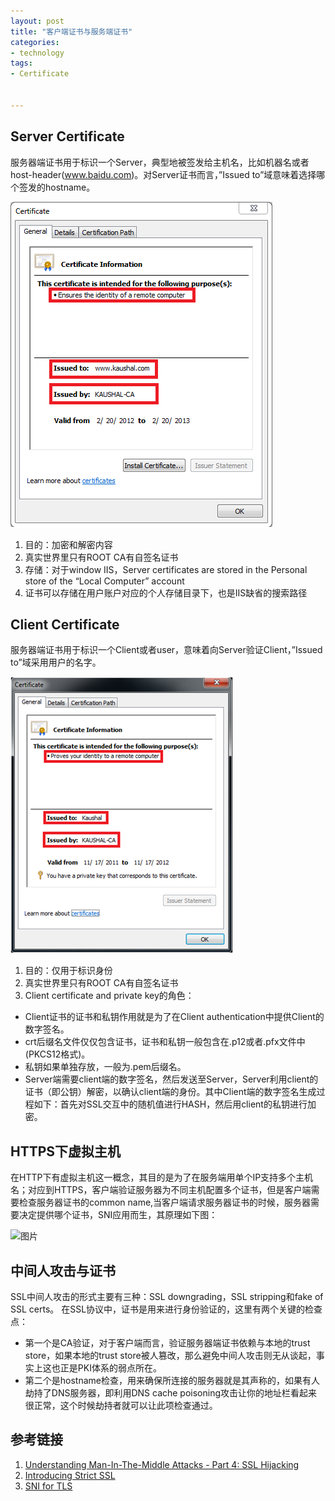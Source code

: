 ```yaml
---
layout: post
title: "客户端证书与服务端证书"
categories:
- technology
tags:
- Certificate


---
```


## Server Certificate ##  

服务器端证书用于标识一个Server，典型地被签发给主机名，比如机器名或者host-header(www.baidu.com)。对Server证书而言，”Issued to”域意味着选择哪个签发的hostname。  

![图片](/assets/images/server_certificate.png)    

1.	目的：加密和解密内容
2.	真实世界里只有ROOT CA有自签名证书
3.	存储：对于window IIS，Server certificates are stored in the Personal store of the “Local Computer” account
4.	证书可以存储在用户账户对应的个人存储目录下，也是IIS缺省的搜索路径
	
## Client Certificate ##  

服务器端证书用于标识一个Client或者user，意味着向Server验证Client，”Issued to”域采用用户的名字。  

![图片](/assets/images/client_certificate.png)      


1.	目的：仅用于标识身份
2.	真实世界里只有ROOT CA有自签名证书
3.	Client certificate and private key的角色：
- Client证书的证书和私钥作用就是为了在Client authentication中提供Client的数字签名。
- crt后缀名文件仅仅包含证书，证书和私钥一般包含在.p12或者.pfx文件中(PKCS12格式)。
- 私钥如果单独存放，一般为.pem后缀名。
- Server端需要client端的数字签名，然后发送至Server，Server利用client的证书（即公钥）解密，以确认client端的身份。其中Client端的数字签名生成过程如下：首先对SSL交互中的随机值进行HASH，然后用client的私钥进行加密。  

## HTTPS下虚拟主机 ##  

在HTTP下有虚拟主机这一概念，其目的是为了在服务端用单个IP支持多个主机名；对应到HTTPS，客户端验证服务器为不同主机配置多个证书，但是客户端需要检查服务器证书的common name,当客户端请求服务器证书的时候，服务器需要决定提供哪个证书，SNI应用而生，其原理如下图：  

![图片](/assets/images/SNI.jpg)  

## 中间人攻击与证书 ##  

SSL中间人攻击的形式主要有三种：SSL downgrading，SSL stripping和fake of SSL certs。
在SSL协议中，证书是用来进行身份验证的，这里有两个关键的检查点：  

- 第一个是CA验证，对于客户端而言，验证服务器端证书依赖与本地的trust store，如果本地的trust  store被人篡改，那么避免中间人攻击则无从谈起，事实上这也正是PKI体系的弱点所在。  
- 第二个是hostname检查，用来确保所连接的服务器就是其声称的，如果有人劫持了DNS服务器，即利用DNS cache poisoning攻击让你的地址栏看起来很正常，这个时候劫持者就可以让此项检查通过。  

## 参考链接 ##  


1. [Understanding Man-In-The-Middle Attacks - Part 4: SSL Hijacking](http://www.windowsecurity.com/articles-tutorials/authentication_and_encryption/Understanding-Man-in-the-Middle-Attacks-ARP-Part4.html )
2. [Introducing Strict SSL](https://blog.cloudflare.com/introducing-strict-ssl-protecting-against-a-man-in-the-middle-attack-on-origin-traffic/)
3. [SNI for TLS](https://devcentral.f5.com/articles/ssl-profiles-part-7-server-name-indication)
